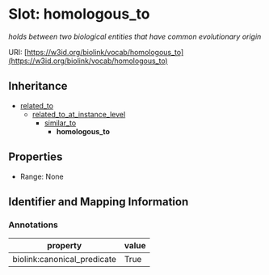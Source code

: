 # Slot: homologous_to
_holds between two biological entities that have common evolutionary origin_


URI: [https://w3id.org/biolink/vocab/homologous_to](https://w3id.org/biolink/vocab/homologous_to)




## Inheritance

* [related_to](related_to.md)
    * [related_to_at_instance_level](related_to_at_instance_level.md)
        * [similar_to](similar_to.md)
            * **homologous_to**



## Properties

 * Range: None



## Identifier and Mapping Information





### Annotations

| property | value |
| --- | --- |
| biolink:canonical_predicate | True |


